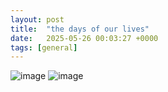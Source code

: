 ```yaml
---
layout: post
title:  "the days of our lives"
date:   2025-05-26 00:03:27 +0000
tags: [general]
---
```

![image](https://github.com/user-attachments/assets/6502c5cd-20c0-406b-96cc-c89934d2eb13)
![image](https://github.com/user-attachments/assets/ae11e526-a21f-4034-90c3-92419f531d08)
